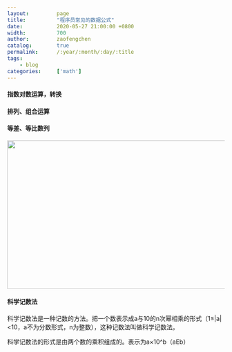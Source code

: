 ```yaml
---
layout:         page
title:          "程序员常见的数据公式"
date:           2020-05-27 21:00:00 +0800
width:          700
author:         zaofengchen
catalog:        true
permalink:      /:year/:month/:day/:title
tags:
    - blog
categories:     ['math']
---
```


#### 指数对数运算，转换


#### 排列、组合运算


#### 等差、等比数列


<img ext="jpeg" src="https://app.yinxiang.com/FileSharing.action?hash=1/4b8c8599101cafa6eece97251f748d97-16203" width="600" height="344" class="en-media">


#### 科学记数法
科学记数法是一种记数的方法。把一个数表示成a与10的n次幂相乘的形式（1≤|a|<10，a不为分数形式，n为整数），这种记数法叫做科学记数法。

科学记数法的形式是由两个数的乘积组成的。表示为a×10^b（aEb）